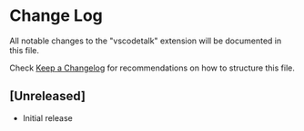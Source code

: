 # Change Log

All notable changes to the "vscodetalk" extension will be documented in this file.

Check [Keep a Changelog](http://keepachangelog.com/) for recommendations on how to structure this file.

## [Unreleased]

- Initial release